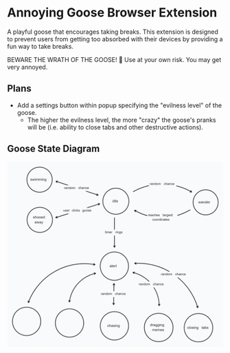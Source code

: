 # Annoying Goose Browser Extension

A playful goose that encourages taking breaks. This extension is designed to prevent users from getting too absorbed with their devices by providing a fun way to take breaks.

BEWARE THE WRATH OF THE GOOSE! 🪿
Use at your own risk. You may get very annoyed.

## Plans

- Add a settings button within popup specifying the "evilness level" of the goose.
  - The higher the evilness level, the more "crazy" the goose's pranks will be (i.e. ability to close tabs and other destructive actions).

## Goose State Diagram

![Goose State Diagram](images/github/state-diagram.png)
